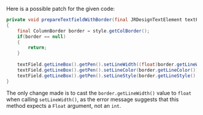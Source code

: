 Here is a possible patch for the given code:
```java
private void prepareTextfieldWithBorder(final JRDesignTextElement textField, final ColumnStyle style)
{
	final ColumnBorder border = style.getColBorder();
	if(border == null)
	{
		return;
	}
	
	textField.getLineBox().getPen().setLineWidth((float)border.getLineWidth());
	textField.getLineBox().getPen().setLineColor(border.getLineColor());
	textField.getLineBox().getPen().setLineStyle(border.getLineStyle().getLineStyleEnum());
}
```
The only change made is to cast the `border.getLineWidth()` value to `float` when calling `setLineWidth()`, as the error message suggests that this method expects a `Float` argument, not an `int`.